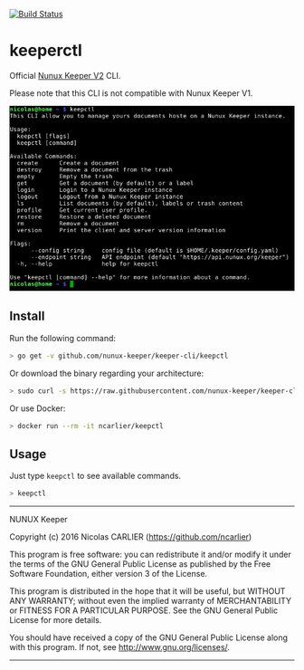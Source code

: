 [![Build Status](https://travis-ci.org/nunux-keeper/keeper-cli.svg?branch=master)](https://travis-ci.org/nunux-keeper/keeper-cli)

keeperctl
=========

Official <a href="http://keeper.nunux.org" target="_new">Nunux Keeper V2</a>
CLI.

Please note that this CLI is not compatible with Nunux Keeper V1.

![Screenshot](screenshot.png)

Install
-------

Run the following command:

```bash
> go get -v github.com/nunux-keeper/keeper-cli/keepctl
```

Or download the binary regarding your architecture:

```bash
> sudo curl -s https://raw.githubusercontent.com/nunux-keeper/keeper-cli/master/install.sh | sh
```

Or use Docker:

```bash
> docker run --rm -it ncarlier/keepctl
```

Usage
-----

Just type `keepctl` to see available commands.


```bash
> keepctl
```

----------------------------------------------------------------------

NUNUX Keeper

Copyright (c) 2016 Nicolas CARLIER (https://github.com/ncarlier)

This program is free software: you can redistribute it and/or modify
it under the terms of the GNU General Public License as published by
the Free Software Foundation, either version 3 of the License.

This program is distributed in the hope that it will be useful,
but WITHOUT ANY WARRANTY; without even the implied warranty of
MERCHANTABILITY or FITNESS FOR A PARTICULAR PURPOSE.  See the
GNU General Public License for more details.

You should have received a copy of the GNU General Public License
along with this program.  If not, see <http://www.gnu.org/licenses/>.

----------------------------------------------------------------------
